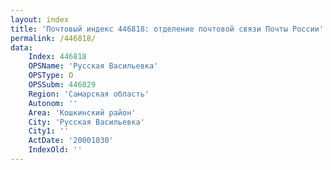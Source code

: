 ```yaml
---
layout: index
title: 'Почтовый индекс 446818: отделение почтовой связи Почты России'
permalink: /446818/
data:
    Index: 446818
    OPSName: 'Русская Васильевка'
    OPSType: О
    OPSSubm: 446829
    Region: 'Самарская область'
    Autonom: ''
    Area: 'Кошкинский район'
    City: 'Русская Васильевка'
    City1: ''
    ActDate: '20001030'
    IndexOld: ''
---
```

